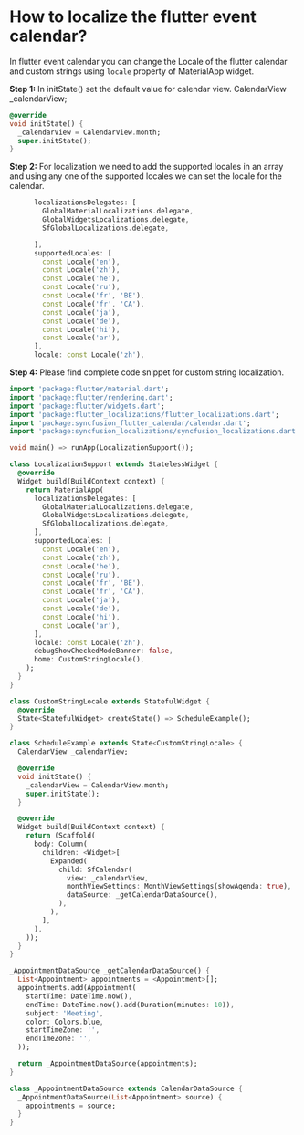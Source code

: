 # How to localize the flutter event calendar?

In flutter event calendar you can change the Locale of the flutter calendar and custom strings using `locale` property of MaterialApp widget.

**Step 1:**
In initState() set the default value for calendar view.
CalendarView _calendarView;

```Dart
@override
void initState() {
  _calendarView = CalendarView.month;
  super.initState();
}
```

**Step 2:**
For localization we need to add the supported locales in an array and using any one of the supported locales we can set the locale for the calendar.
```Dart
      localizationsDelegates: [
        GlobalMaterialLocalizations.delegate,
        GlobalWidgetsLocalizations.delegate,
        SfGlobalLocalizations.delegate,

      ],
      supportedLocales: [
        const Locale('en'), 
        const Locale('zh'), 
        const Locale('he'), 
        const Locale('ru'), 
        const Locale('fr', 'BE'),
        const Locale('fr', 'CA'),
        const Locale('ja'),
        const Locale('de'),
        const Locale('hi'), 
        const Locale('ar'),
      ],
      locale: const Locale('zh'),
```

**Step 4:**
Please find complete code snippet for custom string localization.

```Dart
import 'package:flutter/material.dart';
import 'package:flutter/rendering.dart';
import 'package:flutter/widgets.dart';
import 'package:flutter_localizations/flutter_localizations.dart';
import 'package:syncfusion_flutter_calendar/calendar.dart';
import 'package:syncfusion_localizations/syncfusion_localizations.dart';

void main() => runApp(LocalizationSupport());

class LocalizationSupport extends StatelessWidget {
  @override
  Widget build(BuildContext context) {
    return MaterialApp(
      localizationsDelegates: [
        GlobalMaterialLocalizations.delegate,
        GlobalWidgetsLocalizations.delegate,
        SfGlobalLocalizations.delegate,
      ],
      supportedLocales: [
        const Locale('en'),
        const Locale('zh'),
        const Locale('he'),
        const Locale('ru'),
        const Locale('fr', 'BE'),
        const Locale('fr', 'CA'),
        const Locale('ja'),
        const Locale('de'),
        const Locale('hi'),
        const Locale('ar'),
      ],
      locale: const Locale('zh'),
      debugShowCheckedModeBanner: false,
      home: CustomStringLocale(),
    );
  }
}

class CustomStringLocale extends StatefulWidget {
  @override
  State<StatefulWidget> createState() => ScheduleExample();
}

class ScheduleExample extends State<CustomStringLocale> {
  CalendarView _calendarView;

  @override
  void initState() {
    _calendarView = CalendarView.month;
    super.initState();
  }

  @override
  Widget build(BuildContext context) {
    return (Scaffold(
      body: Column(
        children: <Widget>[
          Expanded(
            child: SfCalendar(
              view: _calendarView,
              monthViewSettings: MonthViewSettings(showAgenda: true),
              dataSource: _getCalendarDataSource(),
            ),
          ),
        ],
      ),
    ));
  }
}

_AppointmentDataSource _getCalendarDataSource() {
  List<Appointment> appointments = <Appointment>[];
  appointments.add(Appointment(
    startTime: DateTime.now(),
    endTime: DateTime.now().add(Duration(minutes: 10)),
    subject: 'Meeting',
    color: Colors.blue,
    startTimeZone: '',
    endTimeZone: '',
  ));

  return _AppointmentDataSource(appointments);
}

class _AppointmentDataSource extends CalendarDataSource {
  _AppointmentDataSource(List<Appointment> source) {
    appointments = source;
  }
}
```

